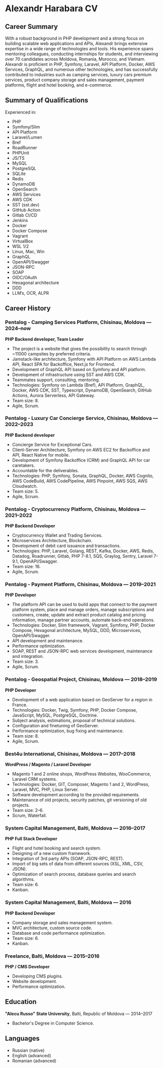 # Alexandr Harabara CV

## Career Summary

With a robust background in PHP development and a strong focus on building scalable web applications and APIs, Alexandr brings extensive expertise in a wide range of technologies and tools. His experience spans mentoring colleagues, conducting internships for students, and interviewing over 70 candidates across Moldova, Romania, Morocco, and Vietnam. Alexandr is proficient in PHP, Symfony, Laravel, API Platform, Docker, AWS Services, GraphQL, and numerous other technologies, and has successfully contributed to industries such as camping services, luxury cars premium services, product company storage and sales management, payment platforms, flight and hotel booking, and e-commerce.

## Summary of Qualifications

Experienced in:

- PHP
- Symfony/Slim
- API Platform
- Laravel/Lumen
- Bref
- RoadRunner
- PHPUnit
- JS/TS
- MySQL
- PostgreSQL
- SQLite
- Redis
- DynamoDB
- OpenSearch
- AWS Services
- AWS CDK
- SST (sst.dev)
- GitHub Action
- Gitlab CI/CD
- Jenkins
- Docker
- Docker Compose
- Vagrant
- VirtualBox
- WSL 1/2
- Linux, Mac, Win
- GraphQL
- OpenAPI/Swagger
- JSON-RPC
- SOAP
- OIDC/OAuth
- Hexagonal architecture
- DDD
- LLM’s, OCR, ALPR

## Career History

### Pentalog - Camping Services Platform, Chisinau, Moldova — 2024–now
**PHP Backend developer, Team Leader**
- The project is a website that gives the possibility to search through ~11000 campsites by preferred criteria.
- Jamstack-like architecture, Symfony with API Platform on AWS Lambda API, React SPA for Backoffice, Next.js for Frontend.
- Development of GraphQL API based on Symfony and API platform.
- Development of infrastructure using SST and AWS CDK.
- Teammates support, consulting, mentoring.
- Technologies: Symfony on Lambda (Bref), API Platform, GraphQL, Docker, AWS CDK, SST, Typescript, DynamoDB, OpenSearch, GitHub Actions, Aurora Serverless, API Gateway.
- Team size: 8.
- Agile, Scrum.

### Pentalog - Luxury Car Concierge Service, Chisinau, Moldova — 2022–2023
**PHP Backend developer**
- Concierge Service for Exceptional Cars.
- Client-Server Architecture, Symfony on AWS EC2 for Backoffice and API, React Native for mobile.
- Development of Symfony Backoffice (CRM) and GraphQL API for car caretakers.
- Accountable for the deliverables.
- Technologies: PHP, Symfony, Sonata, GraphQL, Docker, AWS Cognito, AWS CodeBuild, AWS CodePipeline, AWS Pinpoint, AWS SQS, AWS Cloudwatch.
- Team size: 5.
- Agile, Scrum.

### Pentalog - Cryptocurrency Platform, Chisinau, Moldova — 2021–2022
**PHP Backend Developer**
- Cryptocurrency Wallet and Trading Services.
- Microservices Architecture, Blockchain.
- Development of debit card issuance and transactions.
- Technologies: PHP, Laravel, Golang, REST, Kafka, Docker, AWS, Redis, Datadog, Roadrunner, Gitlab, PHP 7-8.1, SQS, Graylog, Sentry, Laravel 7-9.1, OpenAPI/Swagger.
- Team size: 16.
- Agile, Scrum.

### Pentalog - Payment Platform, Chisinau, Moldova — 2019–2021
**PHP Developer**
- The platform API can be used to build apps that connect to the payment platform system, place and manage orders, manage subscriptions and customers, create, update and extract product catalog and pricing information, manage partner accounts, automate back-end operations.
- Technologies: Docker, Slim framework, Vagrant, Symfony, PHP, Docker Compose, Hexagonal architecture, MySQL, DDD, Microservices, OpenAPI/Swagger.
- API development and maintenance.
- Performance optimization.
- SOAP, REST and JSON-RPC web services development, maintenance and integration.
- Team size: 3.
- Agile, Scrum.

### Pentalog - Geospatial Project, Chisinau, Moldova — 2018–2019
**PHP Developer**
- Development of a web application based on GeoServer for a region in France.
- Technologies: Docker, Twig, Symfony, PHP, Docker Compose, JavaScript, MySQL, PostgreSQL, Doctrine.
- Subject analysis, estimations, proposal of technical solutions.
- Configuration and finetuning of GeoServer.
- Performance optimization, bug fixing and maintenance.
- Team size: 8.
- Agile, Scrum.

### Best4u International, Chisinau, Moldova — 2017–2018
**WordPress / Magento / Laravel Developer**
- Magento 1 and 2 online shops, WordPress Websites, WooCommerce, Laravel CRM systems.
- Technologies: Docker, GIT, Composer, Magento 1 and 2, WordPress, Laravel, MVC, PHP, Linux Server.
- Software development according to the provided requirements.
- Maintenance of old projects, security patches, git versioning of old projects.
- Team size: 2–6.
- Scrum, Waterfall.

### System Capital Management, Balti, Moldova — 2016–2017
**PHP Full Stack Developer**
- Flight and hotel booking and search system.
- Designing of a new custom framework.
- Integration of 3rd party APIs (SOAP, JSON-RPC, REST).
- Import of big sets of data from different sources (XSL, XML, CSV, JSON).
- Optimization of search process, database queries and search algorithms.
- Team size: 6.
- Kanban.

### System Capital Management, Balti, Moldova — 2016
**PHP Backend Developer**
- Company storage and sales management system.
- MVC architecture, custom source code.
- Database and code performance optimization.
- Team size: 6.
- Kanban.

### Freelance, Balti, Moldova — 2015–2016
**PHP / CMS Developer**
- Developing CMS plugins.
- Website development.
- Performance optimization.

## Education

**"Alecu Russo" State University**, Balti, Republic of Moldova — 2014–2017
- Bachelor's Degree in Computer Science.

## Languages

- Russian (native)
- English (advanced)
- Romanian (advanced)
